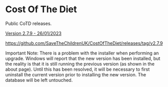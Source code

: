 # Cost Of The Diet

Public CoTD releases.

[Version 2.7.9 - 26/01/2023](https://github.com/SaveTheChildrenUK/CostOfTheDiet/releases/download/v2.7.9/Cost-of-The-Diet-Setup-2.7.9.exe)

https://github.com/SaveTheChildrenUK/CostOfTheDiet/releases/tag/v2.7.9

Important Note: 
There is a problem with the installer when performing an upgrade. Windows will report that the new version has been installed, but the reality is that it is still running the previous version (as shown in the about page). Until this has been resolved, it will be necessary to first uninstall the current version prior to installing the new version. The database will be left untouched.
